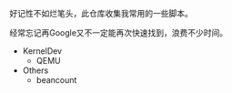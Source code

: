 
好记性不如烂笔头，此仓库收集我常用的一些脚本。

经常忘记再Google又不一定能再次快速找到，浪费不少时间。

- KernelDev
  - QEMU
- Others
  - beancount
